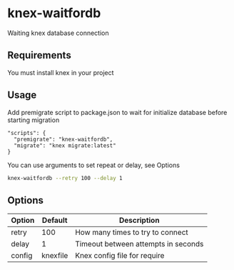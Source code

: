 # knex-waitfordb
Waiting knex database connection

## Requirements
You must install knex in your project

## Usage
Add premigrate script to package.json to wait for initialize database before starting migration
```
"scripts": {
  "premigrate": "knex-waitfordb",
  "migrate": "knex migrate:latest"
}
```
You can use arguments to set repeat or delay, see Options
```sh
knex-waitfordb --retry 100 --delay 1
```

## Options
| Option | Default | Description |
| --- | --- | --- |
| retry | 100 | How many times to try to connect |
| delay | 1 | Timeout between attempts in seconds |
| config | knexfile | Knex config file for require |


